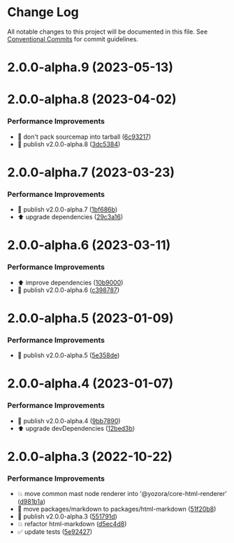 # Change Log

All notable changes to this project will be documented in this file.
See [Conventional Commits](https://conventionalcommits.org) for commit guidelines.

# 2.0.0-alpha.9 (2023-05-13)



# 2.0.0-alpha.8 (2023-04-02)


### Performance Improvements

* 🔧 don't pack sourcemap into tarball ([6c93217](https://github.com/yozorajs/yozora-html/commit/6c93217f64f61ff592639ce6825ced0c02e23d1a))
* 🔖 publish v2.0.0-alpha.8 ([3dc5384](https://github.com/yozorajs/yozora-html/commit/3dc5384b6e2f9b3cac9637fb16f67e80960eb43f))



# 2.0.0-alpha.7 (2023-03-23)


### Performance Improvements

* 🔖 publish v2.0.0-alpha.7 ([1bf686b](https://github.com/yozorajs/yozora-html/commit/1bf686b1862dddc00b865022f84c7a0aff80acec))
* ⬆️ upgrade dependencies ([29c3a16](https://github.com/yozorajs/yozora-html/commit/29c3a1654da7a3a977f3d58b44eea39ed80ccaa6))



# 2.0.0-alpha.6 (2023-03-11)


### Performance Improvements

* ⬆️ improve dependencies ([10b9000](https://github.com/yozorajs/yozora-html/commit/10b9000577be45d340a33c5cfb188e8c0e2bf7b0))
* 🔖 publish v2.0.0-alpha.6 ([c398787](https://github.com/yozorajs/yozora-html/commit/c398787d3d57fd397c0072c6a3bf9036f752e862))



# 2.0.0-alpha.5 (2023-01-09)


### Performance Improvements

* 🔖 publish v2.0.0-alpha.5 ([5e358de](https://github.com/yozorajs/yozora-html/commit/5e358de9ad9e1e0956ccf961a610aae04d84a8ac))



# 2.0.0-alpha.4 (2023-01-07)


### Performance Improvements

* 🔖 publish v2.0.0-alpha.4 ([9bb7890](https://github.com/yozorajs/yozora-html/commit/9bb7890abe4c53a5472bc7d7c3da93ede7bac6d6))
* ⬆️ upgrade devDependencies ([12bed3b](https://github.com/yozorajs/yozora-html/commit/12bed3bef4ee799ca30bbd8f0c8d3d3683fe0795))



# 2.0.0-alpha.3 (2022-10-22)


### Performance Improvements

* 💥 move common mast node renderer into '@yozora/core-html-renderer' ([d981b1a](https://github.com/yozorajs/yozora-html/commit/d981b1a69f91e30352db60dadb4327366bf69ad4))
* 🚚 move packages/markdown to packages/html-markdown ([51f20b8](https://github.com/yozorajs/yozora-html/commit/51f20b8f06116ff1b907b96744cfe837f1f02a42))
* 🔖 publish v2.0.0-alpha.3 ([551791d](https://github.com/yozorajs/yozora-html/commit/551791de4a9d98f6424f095d22fdd9c5f529cc93))
* 💥 refactor html-markdown ([d5ec4d8](https://github.com/yozorajs/yozora-html/commit/d5ec4d84042f5a036e5bd2c8eacafffc381fd83d))
* ✅ update tests ([5e92427](https://github.com/yozorajs/yozora-html/commit/5e92427133c0f26c074a797db694ad4e4459e31f))
